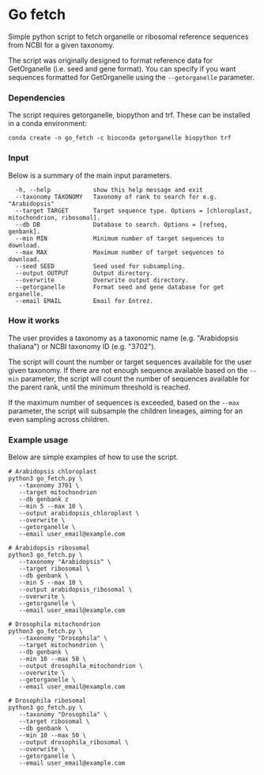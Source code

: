 # Go fetch

Simple python script to fetch organelle or ribosomal reference sequences from NCBI for a given taxonomy. 

The script was originally designed to format reference data for GetOrganelle (i.e. seed and gene format). You can specify if you want sequences formatted for GetOrganelle using the `--getorganelle` parameter.

### Dependencies

The script requires getorganelle, biopython and trf. These can be installed in a conda environment:
```
conda create -n go_fetch -c bioconda getorganelle biopython trf
```

### Input

Below is a summary of the main input parameters.

```
  -h, --help            show this help message and exit
  --taxonomy TAXONOMY   Taxonomy of rank to search for e.g. "Arabidopsis"
  --target TARGET       Target sequence type. Options = [chloroplast, mitochondrion, ribosomal].
  --db DB               Database to search. Options = [refseq, genbank].
  --min MIN             Minimum number of target sequences to download.
  --max MAX             Maximum number of target sequences to download. 
  --seed SEED           Seed used for subsampling.
  --output OUTPUT       Output directory.
  --overwrite           Overwrite output directory.
  --getorganelle        Format seed and gene database for get organelle.
  --email EMAIL         Email for Entrez.
```

### How it works

The user provides a taxonomy as a taxonomic name (e.g. "Arabidopsis thaliana") or NCBI taxonomy ID (e.g. "3702"). 

The script will count the number or target sequences available for the user given taxonomy. If there are not enough sequence available based on the `--min` parameter, the script will count the number of sequences available for the parent rank, until the minimum threshold is reached. 

If the maximum number of sequences is exceeded, based on the `--max` parameter, the script will subsample the children lineages, aiming for an even sampling across children. 

### Example usage

Below are simple examples of how to use the script. 
```
# Arabidopsis chloroplast
python3 go_fetch.py \
   --taxonomy 3701 \
   --target mitochondrion 
   --db genbank z
   --min 5 --max 10 \
   --output arabidopsis_chloroplast \
   --overwrite \
   --getorganelle \
   --email user_email@example.com

# Arabidopsis ribosomal
python3 go_fetch.py \
   --taxonomy "Arabidopsis" \
   --target ribosomal \
   --db genbank \
   --min 5 --max 10 \
   --output arabidopsis_ribosomal \
   --overwrite \
   --getorganelle \
   --email user_email@example.com

# Drosophila mitochondrion
python3 go_fetch.py \
   --taxonomy "Drosophila" \
   --target mitochondrion \
   --db genbank \
   --min 10 --max 50 \
   --output drosophila_mitochondrion \
   --overwrite \
   --getorganelle \
   --email user_email@example.com

# Drosophila ribosomal
python3 go_fetch.py \
   --taxonomy "Drosophila" \
   --target ribosomal \
   --db genbank \
   --min 10 --max 50 \
   --output drosophila_ribosomal \
   --overwrite \
   --getorganelle \
   --email user_email@example.com
```

